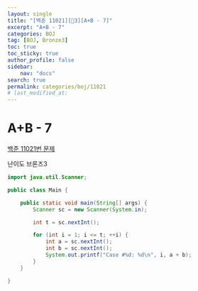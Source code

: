 ```yaml
---
layout:	single
title: "[백준 11021][🤎3][A+B - 7]"
excerpt: "A+B - 7"
categories: BOJ
tag: [BOJ, Bronze3]
toc: true
toc_sticky: true
author_profile: false
sidebar:
    nav: "docs"
search: true
permalink: categories/boj/11021
# last_modified_at:
---
```


# A+B - 7

<a href="https://www.acmicpc.net/problem/11021">백준 11021번 문제</a>

난이도 브론즈3


```java
import java.util.Scanner;

public class Main {

	public static void main(String[] args) {
		Scanner sc = new Scanner(System.in);

		int t = sc.nextInt();

		for (int i = 1; i <= t; ++i) {
			int a = sc.nextInt();
			int b = sc.nextInt();
			System.out.printf("Case #%d: %d\n", i, a + b);
		}
	}

}
```

